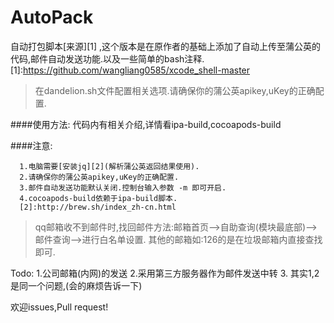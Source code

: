 # AutoPack
自动打包脚本[来源][1] ,这个版本是在原作者的基础上添加了自动上传至蒲公英的代码,邮件自动发送功能.以及一些简单的bash注释.
[1]:https://github.com/wangliang0585/xcode_shell-master

>在dandelion.sh文件配置相关选项.请确保你的蒲公英apikey,uKey的正确配置.

####使用方法:
代码内有相关介绍,详情看ipa-build,cocoapods-build

####注意: 

      1.电脑需要[安装jq][2](解析蒲公英返回结果使用).
      2.请确保你的蒲公英apikey,uKey的正确配置.
      3.邮件自动发送功能默认关闭.控制台输入参数 -m 即可开启.
      4.cocoapods-build依赖于ipa-build脚本.
      [2]:http://brew.sh/index_zh-cn.html


>qq邮箱收不到邮件时,找回邮件方法:邮箱首页-->自助查询(模块最底部)-->邮件查询-->进行白名单设置.
其他的邮箱如:126的是在垃圾邮箱内直接查找即可.


Todo:
1.公司邮箱(内网)的发送
2.采用第三方服务器作为邮件发送中转
3. 其实1,2 是同一个问题,(会的麻烦告诉一下)
  
欢迎issues,Pull request!
  
